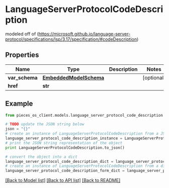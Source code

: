 # LanguageServerProtocolCodeDescription

modeled off of (https://microsoft.github.io/language-server-protocol/specifications/lsp/3.17/specification/#codeDescription)

## Properties
Name | Type | Description | Notes
------------ | ------------- | ------------- | -------------
**var_schema** | [**EmbeddedModelSchema**](EmbeddedModelSchema.md) |  | [optional] 
**href** | **str** |  | 

## Example

```python
from pieces_os_client.models.language_server_protocol_code_description import LanguageServerProtocolCodeDescription

# TODO update the JSON string below
json = "{}"
# create an instance of LanguageServerProtocolCodeDescription from a JSON string
language_server_protocol_code_description_instance = LanguageServerProtocolCodeDescription.from_json(json)
# print the JSON string representation of the object
print LanguageServerProtocolCodeDescription.to_json()

# convert the object into a dict
language_server_protocol_code_description_dict = language_server_protocol_code_description_instance.to_dict()
# create an instance of LanguageServerProtocolCodeDescription from a dict
language_server_protocol_code_description_form_dict = language_server_protocol_code_description.from_dict(language_server_protocol_code_description_dict)
```
[[Back to Model list]](../README.md#documentation-for-models) [[Back to API list]](../README.md#documentation-for-api-endpoints) [[Back to README]](../README.md)


